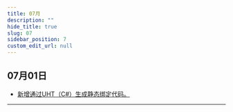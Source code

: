 ```yaml
---
title: 07月
description: ""
hide_title: true
slug: 07
sidebar_position: 7
custom_edit_url: null
---
```


## 07月01日

- [新增通过UHT（C#）生成静态绑定代码。](https://github.com/crazytuzi/UnrealCSharp/commit/507087d7612fd96079922b756d6ff1a935a10d17)

---
